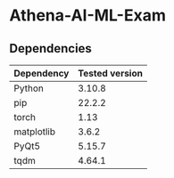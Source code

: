 # Athena-AI-ML-Exam

## Dependencies

| Dependency | Tested version |
| ---------- | -------------- |
| Python     | 3.10.8         |
| pip        | 22.2.2         |
| torch      | 1.13           |
| matplotlib | 3.6.2          |
| PyQt5      | 5.15.7         |
| tqdm       | 4.64.1         |
